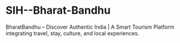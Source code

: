 # SIH--Bharat-Bandhu
BharatBandhu – Discover Authentic India | A Smart Tourism Platform integrating travel, stay, culture, and local experiences.
